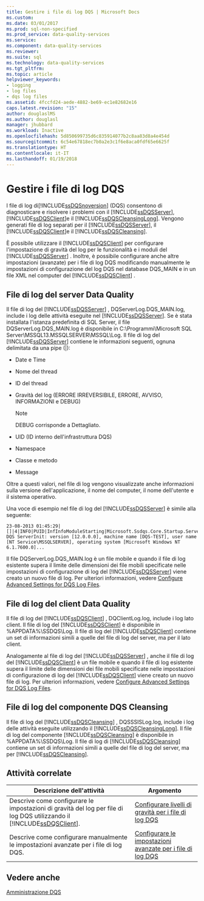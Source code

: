```yaml
---
title: Gestire i file di log DQS | Microsoft Docs
ms.custom: 
ms.date: 03/01/2017
ms.prod: sql-non-specified
ms.prod_service: data-quality-services
ms.service: 
ms.component: data-quality-services
ms.reviewer: 
ms.suite: sql
ms.technology: data-quality-services
ms.tgt_pltfrm: 
ms.topic: article
helpviewer_keywords:
- logging
- log files
- dqs log files
ms.assetid: 4fccfd24-aede-4882-be69-ec1e82682e16
caps.latest.revision: "15"
author: douglaslMS
ms.author: douglasl
manager: jhubbard
ms.workload: Inactive
ms.openlocfilehash: 5d850699735d6c835914077b2c8aa83d8a4e454d
ms.sourcegitcommit: 6c54e67818ec7b0a2e3c1f6e8aca0fdf65e6625f
ms.translationtype: HT
ms.contentlocale: it-IT
ms.lasthandoff: 01/19/2018
---
```

# <a name="manage-dqs-log-files"></a>Gestire i file di log DQS
  I file di log di[!INCLUDE[ssDQSnoversion](../includes/ssdqsnoversion-md.md)] (DQS) consentono di diagnosticare e risolvere i problemi con il [!INCLUDE[ssDQSServer](../includes/ssdqsserver-md.md)], [!INCLUDE[ssDQSClient](../includes/ssdqsclient-md.md)]e il [!INCLUDE[ssDQSCleansingLong](../includes/ssdqscleansinglong-md.md)]. Vengono generati file di log separati per il [!INCLUDE[ssDQSServer](../includes/ssdqsserver-md.md)], il [!INCLUDE[ssDQSClient](../includes/ssdqsclient-md.md)]e il [!INCLUDE[ssDQSCleansing](../includes/ssdqscleansing-md.md)].  
  
 È possibile utilizzare il [!INCLUDE[ssDQSClient](../includes/ssdqsclient-md.md)] per configurare l'impostazione di gravità del log per le funzionalità e i moduli del [!INCLUDE[ssDQSServer](../includes/ssdqsserver-md.md)] . Inoltre, è possibile configurare anche altre impostazioni (avanzate) per i file di log DQS modificando manualmente le impostazioni di configurazione del log DQS nel database DQS_MAIN e in un file XML nel computer del [!INCLUDE[ssDQSClient](../includes/ssdqsclient-md.md)] .  
  
##  <a name="DQSServer"></a> File di log del server Data Quality  
 Il file di log del [!INCLUDE[ssDQSServer](../includes/ssdqsserver-md.md)] , DQServerLog.DQS_MAIN.log, include i log delle attività eseguite nel [!INCLUDE[ssDQSServer](../includes/ssdqsserver-md.md)]. Se è stata installata l'istanza predefinita di SQL Server, il file DQServerLog.DQS_MAIN.log è disponibile in C:\Programmi\Microsoft SQL Server\MSSQL13.MSSQLSERVER\MSSQL\Log. Il file di log del [!INCLUDE[ssDQSServer](../includes/ssdqsserver-md.md)] contiene le informazioni seguenti, ognuna delimitata da una pipe (|):  
  
-   Date e Time  
  
-   Nome del thread  
  
-   ID del thread  
  
-   Gravità del log (ERRORE IRREVERSIBILE, ERRORE, AVVISO, INFORMAZIONI e DEBUG)  
  
    > [!NOTE]  
    >  DEBUG corrisponde a Dettagliato.  
  
-   UID (ID interno dell'infrastruttura DQS)  
  
-   Namespace  
  
-   Classe e metodo  
  
-   Message  
  
 Oltre a questi valori, nel file di log vengono visualizzate anche informazioni sulla versione dell'applicazione, il nome del computer, il nome dell'utente e il sistema operativo.  
  
 Una voce di esempio nel file di log del [!INCLUDE[ssDQSServer](../includes/ssdqsserver-md.md)] è simile alla seguente:  
  
```  
23-08-2013 01:45:29|[]|4|INFO|PUID|InfInfoModuleStarting|Microsoft.Ssdqs.Core.Startup.ServerInit|Starting DQS ServerInit: version [12.0.0.0], machine name [DQS-TEST], user name [NT Service\MSSQLSERVER], operating system [Microsoft Windows NT 6.1.7600.0]...  
```  
  
 Il file DQServerLog.DQS_MAIN.log è un file mobile e quando il file di log esistente supera il limite delle dimensioni dei file mobili specificate nelle impostazioni di configurazione di log del [!INCLUDE[ssDQSServer](../includes/ssdqsserver-md.md)] viene creato un nuovo file di log. Per ulteriori informazioni, vedere [Configure Advanced Settings for DQS Log Files](../data-quality-services/configure-advanced-settings-for-dqs-log-files.md).  
  
##  <a name="DQSClient"></a> File di log del client Data Quality  
 Il file di log del [!INCLUDE[ssDQSClient](../includes/ssdqsclient-md.md)] , DQClientLog.log, include i log lato client. Il file di log del [!INCLUDE[ssDQSClient](../includes/ssdqsclient-md.md)] è disponibile in %APPDATA%\SSDQS\Log. Il file di log del [!INCLUDE[ssDQSClient](../includes/ssdqsclient-md.md)] contiene un set di informazioni simili a quelle del file di log del server, ma per il lato client.  
  
 Analogamente al file di log del [!INCLUDE[ssDQSServer](../includes/ssdqsserver-md.md)] , anche il file di log del [!INCLUDE[ssDQSClient](../includes/ssdqsclient-md.md)] è un file mobile e quando il file di log esistente supera il limite delle dimensioni dei file mobili specificate nelle impostazioni di configurazione di log del [!INCLUDE[ssDQSClient](../includes/ssdqsclient-md.md)] viene creato un nuovo file di log. Per ulteriori informazioni, vedere [Configure Advanced Settings for DQS Log Files](../data-quality-services/configure-advanced-settings-for-dqs-log-files.md).  
  
##  <a name="DQSCleansing"></a> File di log del componente DQS Cleansing  
 Il file di log del [!INCLUDE[ssDQSCleansing](../includes/ssdqscleansing-md.md)] , DQSSSISLog.log, include i log delle attività eseguite utilizzando il [!INCLUDE[ssDQSCleansingLong](../includes/ssdqscleansinglong-md.md)]. Il file di log del componente [!INCLUDE[ssDQSCleansing](../includes/ssdqscleansing-md.md)] è disponibile in %APPDATA%\SSDQS\Log. Il file di log di [!INCLUDE[ssDQSCleansing](../includes/ssdqscleansing-md.md)] contiene un set di informazioni simili a quelle del file di log del server, ma per [!INCLUDE[ssDQSCleansing](../includes/ssdqscleansing-md.md)].  
  
##  <a name="RT"></a> Attività correlate  
  
|Descrizione dell'attività|Argomento|  
|----------------------|-----------|  
|Descrive come configurare le impostazioni di gravità del log per file di log DQS utilizzando il [!INCLUDE[ssDQSClient](../includes/ssdqsclient-md.md)].|[Configurare livelli di gravità per i file di log DQS](../data-quality-services/configure-severity-levels-for-dqs-log-files.md)|  
|Descrive come configurare manualmente le impostazioni avanzate per i file di log DQS.|[Configurare le impostazioni avanzate per i file di log DQS](../data-quality-services/configure-advanced-settings-for-dqs-log-files.md)|  
  
## <a name="see-also"></a>Vedere anche  
 [Amministrazione DQS](../data-quality-services/dqs-administration.md)  
  
  
